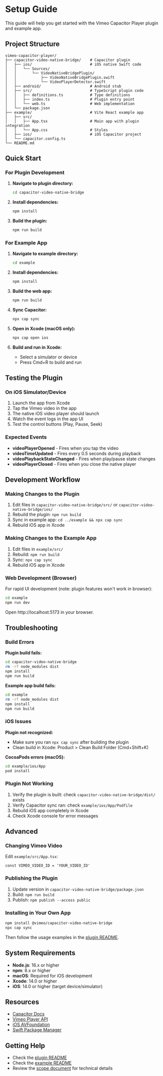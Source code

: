 # Setup Guide

This guide will help you get started with the Vimeo Capacitor Player plugin and example app.

## Project Structure

```
vimeo-capacitor-player/
├── capacitor-video-native-bridge/    # Capacitor plugin
│   ├── ios/                          # iOS native Swift code
│   │   └── Sources/
│   │       └── VideoNativeBridgePlugin/
│   │           ├── VideoNativeBridgePlugin.swift
│   │           └── VideoPlayerDetector.swift
│   ├── android/                      # Android stub
│   ├── src/                          # TypeScript plugin code
│   │   ├── definitions.ts            # Type definitions
│   │   ├── index.ts                  # Plugin entry point
│   │   └── web.ts                    # Web implementation
│   └── package.json
├── example/                          # Vite React example app
│   ├── src/
│   │   ├── App.tsx                   # Main app with plugin integration
│   │   └── App.css                   # Styles
│   ├── ios/                          # iOS Capacitor project
│   └── capacitor.config.ts
└── README.md
```

## Quick Start

### For Plugin Development

1. **Navigate to plugin directory:**
   ```bash
   cd capacitor-video-native-bridge
   ```

2. **Install dependencies:**
   ```bash
   npm install
   ```

3. **Build the plugin:**
   ```bash
   npm run build
   ```

### For Example App

1. **Navigate to example directory:**
   ```bash
   cd example
   ```

2. **Install dependencies:**
   ```bash
   npm install
   ```

3. **Build the web app:**
   ```bash
   npm run build
   ```

4. **Sync Capacitor:**
   ```bash
   npx cap sync
   ```

5. **Open in Xcode (macOS only):**
   ```bash
   npx cap open ios
   ```

6. **Build and run in Xcode:**
   - Select a simulator or device
   - Press Cmd+R to build and run

## Testing the Plugin

### On iOS Simulator/Device

1. Launch the app from Xcode
2. Tap the Vimeo video in the app
3. The native iOS video player should launch
4. Watch the event logs in the app UI
5. Test the control buttons (Play, Pause, Seek)

### Expected Events

- **videoPlayerOpened** - Fires when you tap the video
- **videoTimeUpdated** - Fires every 0.5 seconds during playback
- **videoPlaybackStateChanged** - Fires when play/pause state changes
- **videoPlayerClosed** - Fires when you close the native player

## Development Workflow

### Making Changes to the Plugin

1. Edit files in `capacitor-video-native-bridge/src/` or `capacitor-video-native-bridge/ios/`
2. Rebuild the plugin: `npm run build`
3. Sync in example app: `cd ../example && npx cap sync`
4. Rebuild iOS app in Xcode

### Making Changes to the Example App

1. Edit files in `example/src/`
2. Rebuild: `npm run build`
3. Sync: `npx cap sync`
4. Rebuild iOS app in Xcode

### Web Development (Browser)

For rapid UI development (note: plugin features won't work in browser):

```bash
cd example
npm run dev
```

Open http://localhost:5173 in your browser.

## Troubleshooting

### Build Errors

**Plugin build fails:**
```bash
cd capacitor-video-native-bridge
rm -rf node_modules dist
npm install
npm run build
```

**Example app build fails:**
```bash
cd example
rm -rf node_modules dist
npm install
npm run build
```

### iOS Issues

**Plugin not recognized:**
- Make sure you ran `npx cap sync` after building the plugin
- Clean build in Xcode: Product > Clean Build Folder (Cmd+Shift+K)

**CocoaPods errors (macOS):**
```bash
cd example/ios/App
pod install
```

### Plugin Not Working

1. Verify the plugin is built: check `capacitor-video-native-bridge/dist/` exists
2. Verify Capacitor sync ran: check `example/ios/App/Podfile`
3. Rebuild iOS app completely in Xcode
4. Check Xcode console for error messages

## Advanced

### Changing Vimeo Video

Edit `example/src/App.tsx`:

```tsx
const VIMEO_VIDEO_ID = 'YOUR_VIDEO_ID'
```

### Publishing the Plugin

1. Update version in `capacitor-video-native-bridge/package.json`
2. Build: `npm run build`
3. Publish: `npm publish --access public`

### Installing in Your Own App

```bash
npm install @vimeo/capacitor-video-native-bridge
npx cap sync
```

Then follow the usage examples in the [plugin README](./capacitor-video-native-bridge/README.md).

## System Requirements

- **Node.js**: 16.x or higher
- **npm**: 8.x or higher
- **macOS**: Required for iOS development
- **Xcode**: 14.0 or higher
- **iOS**: 14.0 or higher (target device/simulator)

## Resources

- [Capacitor Docs](https://capacitorjs.com/docs)
- [Vimeo Player API](https://developer.vimeo.com/player)
- [iOS AVFoundation](https://developer.apple.com/av-foundation/)
- [Swift Package Manager](https://swift.org/package-manager/)

## Getting Help

- Check the [plugin README](./capacitor-video-native-bridge/README.md)
- Check the [example README](./example/README.md)
- Review the [scope document](./scope.md) for technical details
